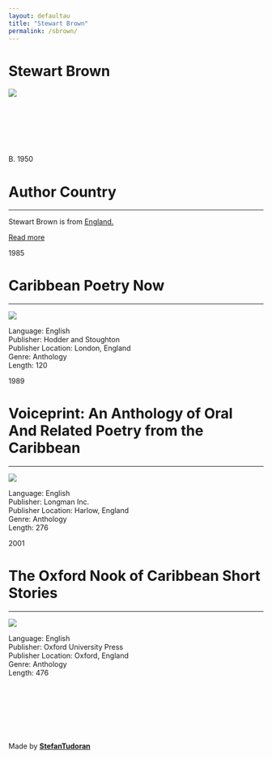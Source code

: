 ```yaml
---
layout: defaultau
title: "Stewart Brown"
permalink: /sbrown/
---
```

<!-- partial:index.partial.html -->
<div class="content">
    <h1>Stewart Brown</h1>
    <div class="quote">
        <div><img src="https://www.birmingham.ac.uk/Images/College-ArtsLaw-only/staff/cwas/brown-stuart.jpg" class="logo"></div>
    </div>
    <div class="timeline">
        <div style="padding-bottom:100px;"></div>
        <div class="block">
            <div class="date right"><p class="right"> B. 1950  </p></div>
            <div class="dot"></div>
            <div class="left first">
            <div class="author_country">
                <h1>Author Country</h1><hr>
          <div class="aclocation">  <p> Stewart Brown is from <a href="http://localhost:4000/11">England.</a></p></div>
              <div class="acreadmore">  <a href="https://en.wikipedia.org/wiki/Stewart_Brown" target="_blank">Read more</a></div>
            </div>
            </div>
        </div>
        <div class="block">
            <div class="date left"><p class="left">1985</p></div>
            <div class="dot"></div>
            <div class="right">
                <h1>Caribbean Poetry Now</h1><hr>
                <p><img src="https://i.gr-assets.com/images/S/compressed.photo.goodreads.com/books/1266822236i/1514534._UY630_SR1200,630_.jpg"></p>
                <p>
                Language: English<br/>
                Publisher: Hodder and Stoughton<br/>
                Publisher Location: London, England<br/>
                Genre: Anthology<br/>
                Length: 120</p>
            </div>
        </div>
        <div class="block">
            <div class="date right"><p class="right">1989</p></div>
            <div class="dot"></div>
            <div class="left">
                <h1>Voiceprint: An Anthology of Oral And Related Poetry from the Caribbean</h1><hr>
                <p><img src="https://pictures.abebooks.com/inventory/8230498205.jpg"></p>
                <p>
                Language: English<br/>
                Publisher: Longman Inc.<br/>
                Publisher Location: Harlow, England<br/>
                Genre: Anthology<br/>
                Length: 276</p>
            </div>
        </div>
        <div class="block">
            <div class="date left"><p class="left">2001</p></div>
            <div class="dot"></div>
            <div class="right">
                <h1>The Oxford Nook of Caribbean Short Stories</h1><hr>
                <p><img src="https://images-na.ssl-images-amazon.com/images/I/61vVLXf7+wL.jpg"></p>
                <p>
                Language: English<br/>
                Publisher: Oxford University Press<br/>
                Publisher Location: Oxford, England<br/>
                Genre: Anthology<br/>
                Length: 476</p>
            </div>
        </div>
        <div style="padding-bottom:100px;"></div>
    </div>
    <div id="footer">
        <p id="copyright">Made by&nbsp;<strong><a href="https://www.linkedin.com/in/nicolae-stefan-tudoran-b02291127/" target="_blank">StefanTudoran</a></strong></p>
    </div>
</div>
